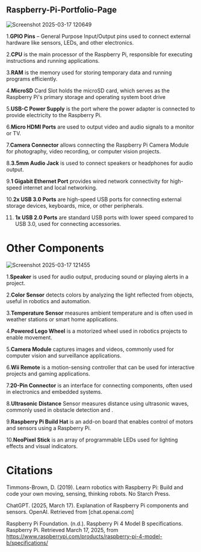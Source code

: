 ## Raspberry-Pi-Portfolio-Page

![Screenshot 2025-03-17 120649](https://github.com/user-attachments/assets/f78bfc79-5812-4687-bbc5-f6cbb3f6a40c)


1.**GPIO Pins** – General Purpose Input/Output pins used to connect external hardware like sensors, LEDs, and other electronics.

2.**CPU** is the main processor of the Raspberry Pi, responsible for executing instructions and running applications.

3.**RAM** is the memory used for storing temporary data and running programs efficiently.

4.**MicroSD** Card Slot holds the microSD card, which serves as the Raspberry Pi's primary storage and operating system boot drive

5.**USB-C Power Supply** is the port where the power adapter is connected to provide electricity to the Raspberry Pi.

6.**Micro HDMI Ports** are used to output video and audio signals to a monitor or TV.

7.**Camera Connector** allows connecting the Raspberry Pi Camera Module for photography, video recording, or computer vision projects.

8.**3.5mm Audio Jack** is used to connect speakers or headphones for audio output.

9.**1 Gigabit Ethernet Port** provides wired network connectivity for high-speed internet and local networking.

10.**2x USB 3.0 Ports** are high-speed USB ports for connecting external storage devices, keyboards, mice, or other peripherals.

11. **1x USB 2.0 Ports** are standard USB ports with lower speed compared to USB 3.0, used for connecting accessories.

# Other Components

![Screenshot 2025-03-17 121455](https://github.com/user-attachments/assets/ff4fbd50-0a25-4d5c-a5c6-fa9ce9eb96f6) 

1.**Speaker** is used for audio output, producing sound or playing alerts in a project.

2.**Color Sensor** detects colors by analyzing the light reflected from objects, useful in robotics and automation.

3.**Temperature Sensor** measures ambient temperature and is often used in weather stations or smart home applications.

4.**Powered Lego Wheel** is a motorized wheel used in robotics projects to enable movement.

5.**Camera Module** captures images and videos, commonly used for computer vision and surveillance applications.

6.**Wii Remote** is a motion-sensing controller that can be used for interactive projects and gaming applications.

7.**20-Pin Connector** is an interface for connecting components, often used in electronics and embedded systems.

8.**Ultrasonic Distance** Sensor measures distance using ultrasonic waves, commonly used in obstacle detection and .

9.**Raspberry Pi Build Hat** is an add-on board that enables control of motors and sensors using a Raspberry Pi.

10.**NeoPixel Stick** is an array of programmable LEDs used for lighting effects and visual indicators.

# Citations

Timmons-Brown, D. (2019). Learn robotics with Raspberry Pi: Build and code your own moving, sensing, thinking robots. No Starch Press.

ChatGPT. (2025, March 17). Explanation of Raspberry Pi components and sensors. OpenAI. Retrieved from [chat.openai.com]

Raspberry Pi Foundation. (n.d.). Raspberry Pi 4 Model B specifications. Raspberry Pi. Retrieved March 17, 2025, from https://www.raspberrypi.com/products/raspberry-pi-4-model-b/specifications/






